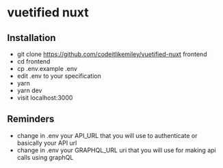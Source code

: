 # vuetified nuxt

## Installation

- git clone https://github.com/codeitlikemiley/vuetified-nuxt frontend
- cd frontend
- cp .env.example .env
- edit .env to your specification
- yarn
- yarn dev
- visit localhost:3000

## Reminders

- change in .env your API_URL that you will use to authenticate or basically your API url
- change in .env your GRAPHQL_URL uri that you will use for making api calls using graphQL
